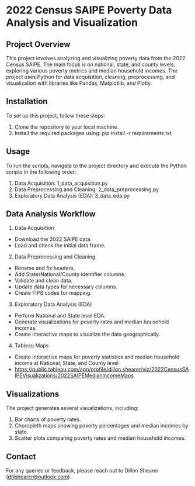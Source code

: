 # 2022 Census SAIPE Poverty Data Analysis and Visualization

## Project Overview
This project involves analyzing and visualizing poverty data from the 2022 Census SAIPE. The main focus is on national, state, and county levels, exploring various poverty metrics and median household incomes. The project uses Python for data acquisition, cleaning, preprocessing, and visualization with libraries like Pandas, Matplotlib, and Plotly.

## Installation

To set up this project, follow these steps:

1. Clone the repository to your local machine.
2. Install the required packages using:
   pip install -r requirements.txt

## Usage

To run the scripts, navigate to the project directory and execute the Python scripts in the following order:
1. Data Acquisition: 1_data_acquisition.py
2. Data Preprocessing and Cleaning: 2_data_preprocessing.py
3. Exploratory Data Analysis (EDA): 3_data_eda.py

## Data Analysis Workflow

1. Data Acquisition
- Download the 2022 SAIPE data.
- Load and check the initial data frame.
2. Data Preprocessing and Cleaning
- Rename and fix headers.
- Add State/National/County identifier columns.
- Validate and clean data.
- Update data types for necessary columns.
- Create FIPS codes for mapping.
3. Exploratory Data Analysis (EDA)
- Perform National and State level EDA.
- Generate visualizations for poverty rates and median household incomes.
- Create interactive maps to visualize the data geographically.
4. Tableau Maps
- Create interactive maps for poverty statistics and median household income at National, State, and County level
- https://public.tableau.com/app/profile/dillon.shearer/viz/2022CensusSAIPEVisualizations/2022SAIPEMedianIncomeMaps

## Visualizations

The project generates several visualizations, including:
1. Bar charts of poverty rates.
2. Choropleth maps showing poverty percentages and median incomes by state.
3. Scatter plots comparing poverty rates and median household incomes.

## Contact

For any queries or feedback, please reach out to Dillon Shearer (dillshearer@outlook.com).